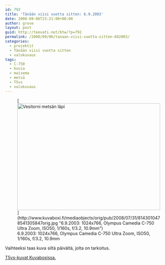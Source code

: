 ```yaml
---
id: 792
title: 'Tänään viisi vuotta sitten: 6.9.2003'
date: 2008-09-06T23:21:00+00:00
author: grove
layout: post
guid: http://teevati.net/btw/?p=792
permalink: /2008/09/06/tanaan-viisi-vuotta-sitten-692003/
categories:
  - projektit
  - Tänään viisi vuotta sitten
  - valokuvaus
tags:
  - C-750
  - kuvia
  - maisema
  - metsä
  - T5vs
  - valokuvaus
---
```

<figure style="width: 468px" class="wp-caption aligncenter">[<img title="Vesitorni metsän läpi" src="http://www.kuvaboxi.fi/mediaobjects/pub/2008/07/31/8143010478541305847web_0.jpg" alt="Vesitorni metsän läpi" width="468" height="350" />](http://www.kuvaboxi.fi/mediaobjects/orig/pub/2008/07/31/8143010478541305847orig.jpg "6.9.2003: 1024x766, Olympus Camedia C-750 Ultra Zoom, ISO50, 1/160s, f/3.2, 10.9mm")<figcaption class="wp-caption-text">6.9.2003: 1024x766, Olympus Camedia C-750 Ultra Zoom, ISO50, 1/160s, f/3.2, 10.9mm</figcaption></figure> 

Vaihteeksi taas kuva siltä päivältä, jolta on tarkoitus.

[<span>T5vs-kuvat Kuvaboxissa.</span>](http://www.kuvaboxi.fi/julkinen/29poj+taavetti-btw-t5vs.html "Kuvaboxi - BTW: T5vs (Taavetti)")